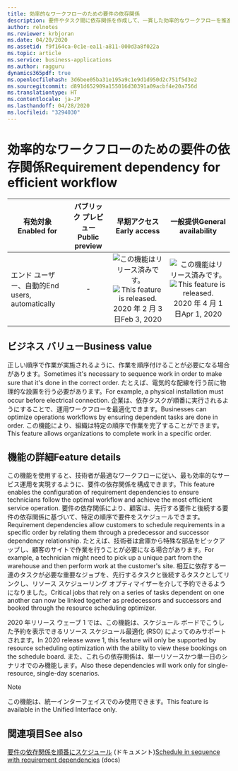 ```yaml
---
title: 効率的なワークフローのための要件の依存関係
description: 要件やタスク間に依存関係を作成して、一貫した効率的なワークフローを推進するために必要な順序で実行されるようにします。
author: relnotes
ms.reviewer: krbjoran
ms.date: 04/20/2020
ms.assetid: f9f164ca-0c1e-ea11-a811-000d3a8f022a
ms.topic: article
ms.service: business-applications
ms.author: ragguru
dynamics365pdf: true
ms.openlocfilehash: 3d6bee05ba31e195a9c1e9d1d950d2c751f5d3e2
ms.sourcegitcommit: d891d652909a155016d30391a09acbf4e20a756d
ms.translationtype: HT
ms.contentlocale: ja-JP
ms.lasthandoff: 04/28/2020
ms.locfileid: "3294030"
---
```

# <a name="requirement-dependency-for-efficient-workflow"></a><span data-ttu-id="9d9a7-103">効率的なワークフローのための要件の依存関係</span><span class="sxs-lookup"><span data-stu-id="9d9a7-103">Requirement dependency for efficient workflow</span></span>


| <span data-ttu-id="9d9a7-104">有効対象</span><span class="sxs-lookup"><span data-stu-id="9d9a7-104">Enabled for</span></span>    |  <span data-ttu-id="9d9a7-105">パブリック プレビュー</span><span class="sxs-lookup"><span data-stu-id="9d9a7-105">Public preview</span></span> | <span data-ttu-id="9d9a7-106">早期アクセス</span><span class="sxs-lookup"><span data-stu-id="9d9a7-106">Early access</span></span> | <span data-ttu-id="9d9a7-107">一般提供</span><span class="sxs-lookup"><span data-stu-id="9d9a7-107">General availability</span></span> | 
| ---------- | :----------: |:----------: |:----------: |
|<span data-ttu-id="9d9a7-108">エンド ユーザー、自動的</span><span class="sxs-lookup"><span data-stu-id="9d9a7-108">End users, automatically</span></span>|-|<span data-ttu-id="9d9a7-109">![この機能はリリース済みです。](/dynamics365-release-plan/media/green-checkmark.png "この機能はリリース済みです。")</span><span class="sxs-lookup"><span data-stu-id="9d9a7-109">![This feature is released.](/dynamics365-release-plan/media/green-checkmark.png "This feature is released.")</span></span> <span data-ttu-id="9d9a7-110">2020 年 2 月 3 日</span><span class="sxs-lookup"><span data-stu-id="9d9a7-110">Feb 3, 2020</span></span>| <span data-ttu-id="9d9a7-111">![この機能はリリース済みです。](/dynamics365-release-plan/media/green-checkmark.png "この機能はリリース済みです。")</span><span class="sxs-lookup"><span data-stu-id="9d9a7-111">![This feature is released.](/dynamics365-release-plan/media/green-checkmark.png "This feature is released.")</span></span> <span data-ttu-id="9d9a7-112">2020 年 4 月 1 日</span><span class="sxs-lookup"><span data-stu-id="9d9a7-112">Apr 1, 2020</span></span>|


## <a name="business-value"></a><span data-ttu-id="9d9a7-113">ビジネス バリュー</span><span class="sxs-lookup"><span data-stu-id="9d9a7-113">Business value</span></span>
<!-- bv start -->
<span data-ttu-id="9d9a7-114">正しい順序で作業が実施されるように、作業を順序付けることが必要になる場合があります。</span><span class="sxs-lookup"><span data-stu-id="9d9a7-114">Sometimes it's necessary to sequence work in order to make sure that it's done in the correct order.</span></span> <span data-ttu-id="9d9a7-115">たとえば、電気的な配線を行う前に物理的な設置を行う必要があります。</span><span class="sxs-lookup"><span data-stu-id="9d9a7-115">For example, a physical installation must occur before electrical connection.</span></span> <span data-ttu-id="9d9a7-116">企業は、依存タスクが順番に実行されるようにすることで、運用ワークフローを最適化できます。</span><span class="sxs-lookup"><span data-stu-id="9d9a7-116">Businesses can optimize operations workflows by ensuring dependent tasks are done in order.</span></span> <span data-ttu-id="9d9a7-117">この機能により、組織は特定の順序で作業を完了することができます。</span><span class="sxs-lookup"><span data-stu-id="9d9a7-117">This feature allows organizations to complete work in a specific order.</span></span>
<!-- bv end -->



## <a name="feature-details"></a><span data-ttu-id="9d9a7-118">機能の詳細</span><span class="sxs-lookup"><span data-stu-id="9d9a7-118">Feature details</span></span>
<!--feature detail start -->
<span data-ttu-id="9d9a7-119">この機能を使用すると、技術者が最適なワークフローに従い、最も効率的なサービス運用を実現するように、要件の依存関係を構成できます。</span><span class="sxs-lookup"><span data-stu-id="9d9a7-119">This feature enables the configuration of requirement dependencies to ensure technicians follow the optimal workflow and achieve the most efficient service operation.</span></span> <span data-ttu-id="9d9a7-120">要件の依存関係により、顧客は、先行する要件と後続する要件の依存関係に基づいて、特定の順序で要件をスケジュールできます。</span><span class="sxs-lookup"><span data-stu-id="9d9a7-120">Requirement dependencies allow customers to schedule requirements in a specific order by relating them through a predecessor and successor dependency relationship.</span></span> <span data-ttu-id="9d9a7-121">たとえば、技術者は倉庫から特殊な部品をピックアップし、顧客のサイトで作業を行うことが必要になる場合があります。</span><span class="sxs-lookup"><span data-stu-id="9d9a7-121">For example, a technician might need to pick up a unique part from the warehouse and then perform work at the customer's site.</span></span> <span data-ttu-id="9d9a7-122">相互に依存する一連のタスクが必要な重要なジョブを、先行するタスクと後続するタスクとしてリンクし、リソース スケジューリング オプティマイザーを介して予約できるようになりました。</span><span class="sxs-lookup"><span data-stu-id="9d9a7-122">Critical jobs that rely on a series of tasks dependent on one another can now be linked together as predecessors and successors and booked through the resource scheduling optimizer.</span></span> 
 
<span data-ttu-id="9d9a7-123">2020 年リリース ウェーブ 1 では、この機能は、スケジュール ボードでこうした予約を表示できるリソース スケジュール最適化 (RSO) によってのみサポートされます。</span><span class="sxs-lookup"><span data-stu-id="9d9a7-123">In 2020 release wave 1, this feature will only be supported by resource scheduling optimization with the ability to view these bookings on the schedule board.</span></span> <span data-ttu-id="9d9a7-124">また、これらの依存関係は、単一リソースかつ単一日のシナリオでのみ機能します。</span><span class="sxs-lookup"><span data-stu-id="9d9a7-124">Also these dependencies will work only for single-resource, single-day scenarios.</span></span>
<!--feature detail end -->


> [!NOTE]
> <span data-ttu-id="9d9a7-125">この機能は、統一インターフェイスでのみ使用できます。</span><span class="sxs-lookup"><span data-stu-id="9d9a7-125">This feature is available in the Unified Interface only.</span></span>







## <a name="see-also"></a><span data-ttu-id="9d9a7-126">関連項目</span><span class="sxs-lookup"><span data-stu-id="9d9a7-126">See also</span></span>

<!--docs start-->
<span data-ttu-id="9d9a7-127">[要件の依存関係を順番にスケジュール](https://docs.microsoft.com/dynamics365/field-service/rso-requirement-dependency) (ドキュメント)</span><span class="sxs-lookup"><span data-stu-id="9d9a7-127">[Schedule in sequence with requirement dependencies](https://docs.microsoft.com/dynamics365/field-service/rso-requirement-dependency) (docs)</span></span>
<!--docs end-->

